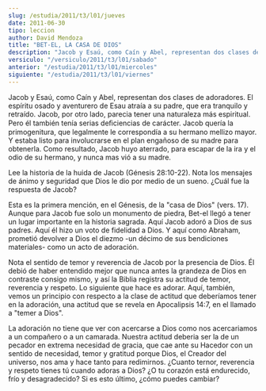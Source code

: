 ```yaml
---
slug: /estudia/2011/t3/l01/jueves
date: 2011-06-30
tipo: leccion
author: David Mendoza
title: "BET-EL, LA CASA DE DIOS"
description: "Jacob y Esaú, como Caín y Abel, representan dos clases de adoradores. El  espíritu osado y aventurero de Esau atraía a su padre, que era tranquilo y  retraído. Jacob, por otro lado, parecia tener una naturaleza más espiritual.  Pero él también tenía serias deﬁciencias de carác..."
versiculo: "/versiculo/2011/t3/l01/sabado"
anterior: "/estudia/2011/t3/l01/miercoles"
siguiente: "/estudia/2011/t3/l01/viernes"
---
```


Jacob y Esaú, como Caín y Abel, representan dos clases de adoradores. El espíritu osado y aventurero de Esau atraía a su padre, que era tranquilo y retraído. Jacob, por otro lado, parecia tener una naturaleza más espiritual. Pero él también tenía serias deﬁciencias de carácter. Jacob quería la primogenitura, que legalmente le correspondía a su hermano mellizo mayor. Y estaba listo para involucrarse en el plan engañoso de su madre para obtenerla. Como resultado, Jacob huyo aterrado, para escapar de la ira y el odio de su hermano, y nunca mas vió a su madre.

Lee la historia de la huida de Jacob (Génesis 28:10-22). Nota los mensajes de ánimo y seguridad que Dios le dio por medio de un sueno. ¿Cuál fue la respuesta de Jacob?

Esta es la primera mención, en el Génesis, de la "casa de Dios" (vers. 17). Aunque para Jacob fue solo un monumento de piedra, Bet-el llegó a tener un lugar importante en la historia sagrada. Aquí Jacob adoró a Dios de sus padres. Aquí él hizo un voto de fidelidad a Dios. Y aquí como Abraham, prometió devolver a Dios el diezmo -un décimo de sus bendiciones materiales- como un acto de adoración.

Nota el sentido de temor y reverencia de Jacob por la presencia de Dios. Él debió de haber entendido mejor que nunca antes la grandeza de Dios en contraste consigo mismo, y así la Biblia registra su actitud de temor, reverencia y respeto. Lo siguiente que hace es adorar. Aquí, también, vemos un principio con respecto a la clase de actitud que deberíamos tener en la adoración, una actitud que se revela en Apocalipsis 14:7, en el llamado a "temer a Dios".

La adoración no tiene que ver con acercarse a Dios como nos acercariamos a un compañero o a un camarada. Nuestra actitud deberia ser la de un pecador en extrema necesidad de gracia, que cae ante su Hacedor con un sentido de necesidad, temor y gratitud porque Dios, el Creador del universo, nos ama y hace tanto para redimirnos. ¿Cuanto ternor, reverencia y respeto tienes tú cuando adoras a Dios? ¿O tu corazón está endurecido, frío y desagradecido? Si es esto último, ¿cómo puedes cambiar?

